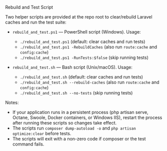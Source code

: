 Rebuild and Test Script

Two helper scripts are provided at the repo root to clear/rebuild Laravel caches and run the test suite:

- `rebuild_and_test.ps1` — PowerShell script (Windows). Usage:
  - `./rebuild_and_test.ps1` (default: clear caches and run tests)
  - `./rebuild_and_test.ps1 -RebuildCaches` (also run `route:cache` and `config:cache`)
  - `./rebuild_and_test.ps1 -RunTests:$false` (skip running tests)

- `rebuild_and_test.sh` — Bash script (Unix/macOS). Usage:
  - `./rebuild_and_test.sh` (default: clear caches and run tests)
  - `./rebuild_and_test.sh --rebuild-caches` (also run `route:cache` and `config:cache`)
  - `./rebuild_and_test.sh --no-tests` (skip running tests)

Notes:
- If your application runs in a persistent process (php artisan serve, Octane, Swoole, Docker containers, or Windows IIS), restart the process after running these scripts so changes take effect.
- The scripts run `composer dump-autoload -o` and `php artisan optimize:clear` before tests.
- The scripts will exit with a non-zero code if composer or the test command fails.
